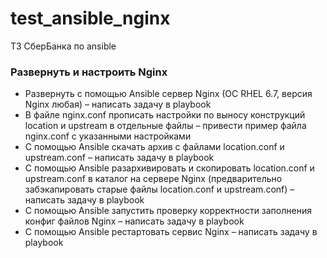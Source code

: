 # test_ansible_nginx
ТЗ СберБанка по ansible
### Развернуть и настроить Nginx
*   Развернуть с помощью Ansible сервер Nginx (OC RHEL 6.7, версия Nginx любая) – написать задачу в playbook
*   В файле nginx.conf прописать настройки по выносу конструкций location и upstream  в отдельные файлы – привести пример файла nginx.conf с указанными настройками
*   С помощью Ansible скачать архив с файлами location.conf и upstream.conf – написать задачу в playbook
*   С помощью Ansible разархивировать и скопировать location.conf и upstream.conf в каталог на сервере Nginx (предварительно забэкапировать старые файлы location.conf и upstream.conf) – написать задачу в playbook
*   С помощью Ansible запустить проверку корректности заполнения конфиг файлов Nginx – написать задачу в playbook
*   С помощью Ansible рестартовать сервис Nginx – написать задачу в playbook
